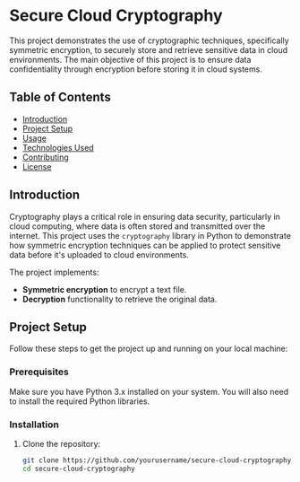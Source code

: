 # Secure Cloud Cryptography

This project demonstrates the use of cryptographic techniques, specifically symmetric encryption, to securely store and retrieve sensitive data in cloud environments. The main objective of this project is to ensure data confidentiality through encryption before storing it in cloud systems.

## Table of Contents

- [Introduction](#introduction)
- [Project Setup](#project-setup)
- [Usage](#usage)
- [Technologies Used](#technologies-used)
- [Contributing](#contributing)
- [License](#license)

## Introduction

Cryptography plays a critical role in ensuring data security, particularly in cloud computing, where data is often stored and transmitted over the internet. This project uses the `cryptography` library in Python to demonstrate how symmetric encryption techniques can be applied to protect sensitive data before it's uploaded to cloud environments.

The project implements:
- **Symmetric encryption** to encrypt a text file.
- **Decryption** functionality to retrieve the original data.

## Project Setup

Follow these steps to get the project up and running on your local machine:

### Prerequisites

Make sure you have Python 3.x installed on your system. You will also need to install the required Python libraries.

### Installation

1. Clone the repository:

   ```bash
   git clone https://github.com/yourusername/secure-cloud-cryptography.git
   cd secure-cloud-cryptography
